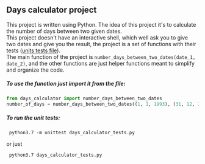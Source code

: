 ## Days calculator project
This project is written using Python. The idea of this project
 it's to calculate the number of days between two given dates.
<br>
This project doesn't have an interactive shell, which well ask
 you to give two dates and give you the result, the project is 
 a set of functions with their tests
  ([units tests file](days_calculator_tests.py)).
<br>
The main function of the project is `number_days_between_two_dates(date_1, date_2)`, 
and the other functions are just helper functions meant to 
simplify and organize the code.

##### To use the function just import it from the file: 
```python
from days_calculator import number_days_between_two_dates
number_of_days = number_days_between_two_dates((1, 1, 1993), (31, 12, 1994))
```
##### To run the unit tests:
```shell script
 python3.7 -m unittest days_calculator_tests.py
```
or just 
```shell script
 python3.7 days_calculator_tests.py
```

